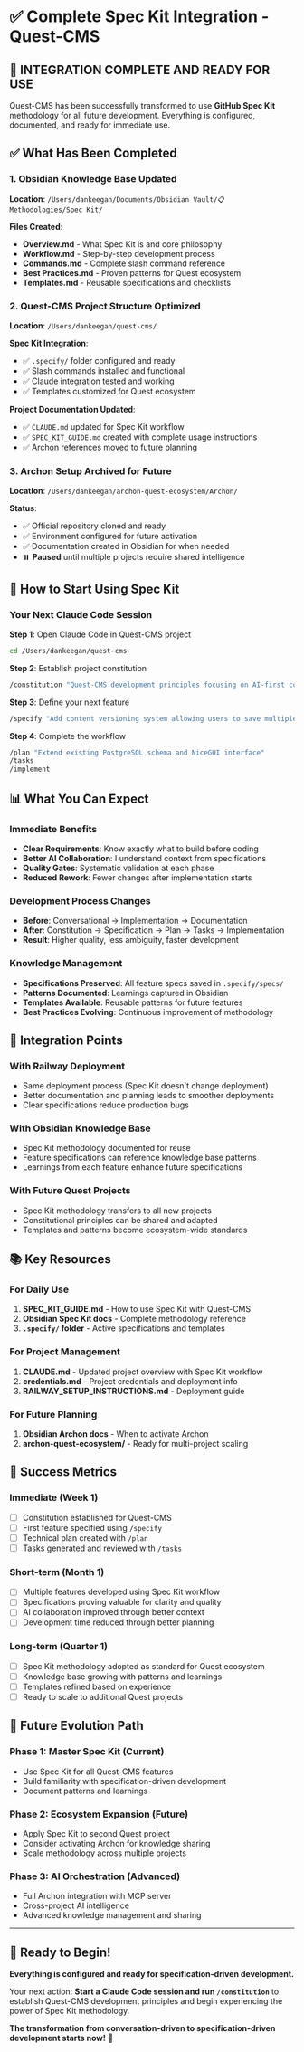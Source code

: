 # ✅ Complete Spec Kit Integration - Quest-CMS

## 🎉 **INTEGRATION COMPLETE AND READY FOR USE**

Quest-CMS has been successfully transformed to use **GitHub Spec Kit** methodology for all future development. Everything is configured, documented, and ready for immediate use.

## ✅ **What Has Been Completed**

### **1. Obsidian Knowledge Base Updated**
**Location**: `/Users/dankeegan/Documents/Obsidian Vault/📋 Methodologies/Spec Kit/`

**Files Created**:
- **Overview.md** - What Spec Kit is and core philosophy
- **Workflow.md** - Step-by-step development process
- **Commands.md** - Complete slash command reference
- **Best Practices.md** - Proven patterns for Quest ecosystem
- **Templates.md** - Reusable specifications and checklists

### **2. Quest-CMS Project Structure Optimized**
**Location**: `/Users/dankeegan/quest-cms/`

**Spec Kit Integration**:
- ✅ `.specify/` folder configured and ready
- ✅ Slash commands installed and functional
- ✅ Claude integration tested and working
- ✅ Templates customized for Quest ecosystem

**Project Documentation Updated**:
- ✅ `CLAUDE.md` updated for Spec Kit workflow
- ✅ `SPEC_KIT_GUIDE.md` created with complete usage instructions
- ✅ Archon references moved to future planning

### **3. Archon Setup Archived for Future**
**Location**: `/Users/dankeegan/archon-quest-ecosystem/Archon/`

**Status**: 
- ✅ Official repository cloned and ready
- ✅ Environment configured for future activation
- ✅ Documentation created in Obsidian for when needed
- ⏸️ **Paused** until multiple projects require shared intelligence

## 🚀 **How to Start Using Spec Kit**

### **Your Next Claude Code Session**

**Step 1**: Open Claude Code in Quest-CMS project
```bash
cd /Users/dankeegan/quest-cms
```

**Step 2**: Establish project constitution
```bash
/constitution "Quest-CMS development principles focusing on AI-first content management, human review quality gates, sub-2-second response times, PostgreSQL scalability, and NiceGUI real-time interfaces"
```

**Step 3**: Define your next feature
```bash
/specify "Add content versioning system allowing users to save multiple drafts, compare versions side-by-side, restore previous versions, and track content evolution with automatic timestamps"
```

**Step 4**: Complete the workflow
```bash
/plan "Extend existing PostgreSQL schema and NiceGUI interface"
/tasks
/implement
```

## 📊 **What You Can Expect**

### **Immediate Benefits**
- **Clear Requirements**: Know exactly what to build before coding
- **Better AI Collaboration**: I understand context from specifications
- **Quality Gates**: Systematic validation at each phase
- **Reduced Rework**: Fewer changes after implementation starts

### **Development Process Changes**
- **Before**: Conversational → Implementation → Documentation
- **After**: Constitution → Specification → Plan → Tasks → Implementation
- **Result**: Higher quality, less ambiguity, faster development

### **Knowledge Management**
- **Specifications Preserved**: All feature specs saved in `.specify/specs/`
- **Patterns Documented**: Learnings captured in Obsidian
- **Templates Available**: Reusable patterns for future features
- **Best Practices Evolving**: Continuous improvement of methodology

## 🎯 **Integration Points**

### **With Railway Deployment**
- Same deployment process (Spec Kit doesn't change deployment)
- Better documentation and planning leads to smoother deployments
- Clear specifications reduce production bugs

### **With Obsidian Knowledge Base**
- Spec Kit methodology documented for reuse
- Feature specifications can reference knowledge base patterns
- Learnings from each feature enhance future specifications

### **With Future Quest Projects**
- Spec Kit methodology transfers to all new projects
- Constitutional principles can be shared and adapted
- Templates and patterns become ecosystem-wide standards

## 📚 **Key Resources**

### **For Daily Use**
1. **SPEC_KIT_GUIDE.md** - How to use Spec Kit with Quest-CMS
2. **Obsidian Spec Kit docs** - Complete methodology reference
3. **`.specify/` folder** - Active specifications and templates

### **For Project Management**
1. **CLAUDE.md** - Updated project overview with Spec Kit workflow
2. **credentials.md** - Project credentials and deployment info
3. **RAILWAY_SETUP_INSTRUCTIONS.md** - Deployment guide

### **For Future Planning**
1. **Obsidian Archon docs** - When to activate Archon
2. **archon-quest-ecosystem/** - Ready for multi-project scaling

## 🎯 **Success Metrics**

### **Immediate (Week 1)**
- [ ] Constitution established for Quest-CMS
- [ ] First feature specified using `/specify`
- [ ] Technical plan created with `/plan`
- [ ] Tasks generated and reviewed with `/tasks`

### **Short-term (Month 1)**
- [ ] Multiple features developed using Spec Kit workflow
- [ ] Specifications proving valuable for clarity and quality
- [ ] AI collaboration improved through better context
- [ ] Development time reduced through better planning

### **Long-term (Quarter 1)**
- [ ] Spec Kit methodology adopted as standard for Quest ecosystem
- [ ] Knowledge base growing with patterns and learnings
- [ ] Templates refined based on experience
- [ ] Ready to scale to additional Quest projects

## 🔮 **Future Evolution Path**

### **Phase 1: Master Spec Kit (Current)**
- Use Spec Kit for all Quest-CMS features
- Build familiarity with specification-driven development
- Document patterns and learnings

### **Phase 2: Ecosystem Expansion (Future)**
- Apply Spec Kit to second Quest project
- Consider activating Archon for knowledge sharing
- Scale methodology across multiple projects

### **Phase 3: AI Orchestration (Advanced)**
- Full Archon integration with MCP server
- Cross-project AI intelligence
- Advanced knowledge management and sharing

---

## 🎉 **Ready to Begin!**

**Everything is configured and ready for specification-driven development.**

Your next action: **Start a Claude Code session and run `/constitution`** to establish Quest-CMS development principles and begin experiencing the power of Spec Kit methodology.

**The transformation from conversation-driven to specification-driven development starts now!** 🚀